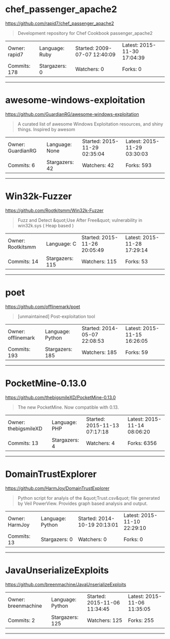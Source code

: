 # chef_passenger_apache2

https://github.com/rapid7/chef_passenger_apache2
<blockquote>
Development repository for Chef Cookbook passenger_apache2
</blockquote>

<table>
<tr><td>Owner: rapid7</td>
    <td>Language: Ruby</td>
    <td>Started: 2009-07-07 12:40:09</td>
    <td>Latest: 2015-11-30 17:04:39</td></tr>
<tr><td>Commits: 178</td>
    <td>Stargazers: 0</td>
    <td>Watchers: 0</td>
    <td>Forks: 0</td></tr>
</table>

---

# awesome-windows-exploitation

https://github.com/GuardianRG/awesome-windows-exploitation
<blockquote>
A curated list of awesome Windows Exploitation resources, and shiny things. Inspired by awesom
</blockquote>

<table>
<tr><td>Owner: GuardianRG</td>
    <td>Language: None</td>
    <td>Started: 2015-11-29 02:35:04</td>
    <td>Latest: 2015-11-29 03:30:03</td></tr>
<tr><td>Commits: 6</td>
    <td>Stargazers: 42</td>
    <td>Watchers: 42</td>
    <td>Forks: 593</td></tr>
</table>

---

# Win32k-Fuzzer

https://github.com/Rootkitsmm/Win32k-Fuzzer
<blockquote>
Fuzz and Detect &amp;quot;Use After Free&amp;quot; vulnerability  in win32k.sys ( Heap based )
</blockquote>

<table>
<tr><td>Owner: Rootkitsmm</td>
    <td>Language: C</td>
    <td>Started: 2015-11-26 20:05:49</td>
    <td>Latest: 2015-11-28 17:29:14</td></tr>
<tr><td>Commits: 14</td>
    <td>Stargazers: 115</td>
    <td>Watchers: 115</td>
    <td>Forks: 53</td></tr>
</table>

---

# poet

https://github.com/offlinemark/poet
<blockquote>
[unmaintained] Post-exploitation tool 
</blockquote>

<table>
<tr><td>Owner: offlinemark</td>
    <td>Language: Python</td>
    <td>Started: 2014-05-07 22:08:53</td>
    <td>Latest: 2015-11-15 16:26:05</td></tr>
<tr><td>Commits: 193</td>
    <td>Stargazers: 185</td>
    <td>Watchers: 185</td>
    <td>Forks: 59</td></tr>
</table>

---

# PocketMine-0.13.0

https://github.com/thebigsmileXD/PocketMine-0.13.0
<blockquote>
The new PocketMine. Now compatible with 0.13.
</blockquote>

<table>
<tr><td>Owner: thebigsmileXD</td>
    <td>Language: PHP</td>
    <td>Started: 2015-11-13 07:17:18</td>
    <td>Latest: 2015-11-14 08:06:20</td></tr>
<tr><td>Commits: 13</td>
    <td>Stargazers: 4</td>
    <td>Watchers: 4</td>
    <td>Forks: 6356</td></tr>
</table>

---

# DomainTrustExplorer

https://github.com/HarmJoy/DomainTrustExplorer
<blockquote>
Python script for analyis of the &amp;quot;Trust.csv&amp;quot; file generated by Veil PowerView. Provides graph based analysis and output. 
</blockquote>

<table>
<tr><td>Owner: HarmJoy</td>
    <td>Language: Python</td>
    <td>Started: 2014-10-19 20:13:01</td>
    <td>Latest: 2015-11-10 22:29:10</td></tr>
<tr><td>Commits: 13</td>
    <td>Stargazers: 0</td>
    <td>Watchers: 0</td>
    <td>Forks: 0</td></tr>
</table>

---

# JavaUnserializeExploits

https://github.com/breenmachine/JavaUnserializeExploits
<blockquote>
<no description>
</blockquote>

<table>
<tr><td>Owner: breenmachine</td>
    <td>Language: Python</td>
    <td>Started: 2015-11-06 11:34:45</td>
    <td>Latest: 2015-11-06 11:35:05</td></tr>
<tr><td>Commits: 2</td>
    <td>Stargazers: 125</td>
    <td>Watchers: 125</td>
    <td>Forks: 255</td></tr>
</table>

---

